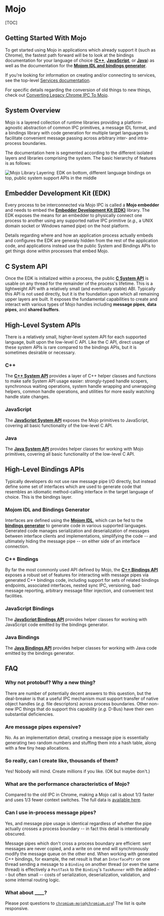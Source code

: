# Mojo

[TOC]

## Getting Started With Mojo

To get started using Mojo in applications which already support it (such as
Chrome), the fastest path forward will be to look at the bindings documentation
for your language of choice ([**C++**](#C_Bindings),
[**JavaScript**](#JavaScript-Bindings), or [**Java**](#Java-Bindings)) as well
as the documentation for the
[**Mojom IDL and bindings generator**](/mojo/public/tools/bindings/README.md).

If you're looking for information on creating and/or connecting to services, see
the top-level [Services documentation](/services/README.md).

For specific details regarding the conversion of old things to new things, check
out [Converting Legacy Chrome IPC To Mojo](/ipc/README.md).

## System Overview

Mojo is a layered collection of runtime libraries providing a platform-agnostic
abstraction of common IPC primitives, a message IDL format, and a bindings
library with code generation for multiple target languages to facilitate
convenient message passing across arbitrary inter- and intra-process boundaries.

The documentation here is segmented according to the different isolated layers
and libraries comprising the system. The basic hierarchy of features is as
follows:

![Mojo Library Layering: EDK on bottom, different language bindings on top, public system support APIs in the middle](https://docs.google.com/drawings/d/1RwhzKblXUZw-zhy_KDVobAYprYSqxZzopXTUsbwzDPw/pub?w=570&h=324)

## Embedder Development Kit (EDK)
Every process to be interconnected via Mojo IPC is called a **Mojo embedder**
and needs to embed the
[**Embedder Development Kit (EDK)**](/mojo/edk/embedder/README.md) library. The
EDK exposes the means for an embedder to physically connect one process to another
using any supported native IPC primitive (*e.g.,* a UNIX domain socket or
Windows named pipe) on the host platform.

Details regarding where and how an application process actually embeds and
configures the EDK are generaly hidden from the rest of the application code,
and applications instead use the public System and Bindings APIs to get things
done within processes that embed Mojo.

## C System API
Once the EDK is initialized within a process, the public
[**C System API**](/mojo/public/c/system/README.md) is usable on any thread for
the remainder of the process's lifetime. This is a lightweight API with a
relatively small (and eventually stable) ABI. Typically this API is not used
directly, but it is the foundation upon which all remaining upper layers are
built. It exposes the fundamental capabilities to create and interact with
various types of Mojo handles including **message pipes**, **data pipes**, and
**shared buffers**.

## High-Level System APIs

There is a relatively small, higher-level system API for each supported
language, built upon the low-level C API. Like the C API, direct usage of these
system APIs is rare compared to the bindings APIs, but it is sometimes desirable
or necessary.

### C++
The [**C++ System API**](/mojo/public/cpp/system/README.md) provides a layer of
C++ helper classes and functions to make safe System API usage easier:
strongly-typed handle scopers, synchronous waiting operations, system handle
wrapping and unwrapping helpers, common handle operations, and utilities for
more easily watching handle state changes.

### JavaScript
The [**JavaScript System API**](/third_party/blink/renderer/core/mojo/README.md)
exposes the Mojo primitives to JavaScript, covering all basic functionality of the
low-level C API.

### Java
The [**Java System API**](/mojo/public/java/system/README.md) provides helper
classes for working with Mojo primitives, covering all basic functionality of
the low-level C API.

## High-Level Bindings APIs
Typically developers do not use raw message pipe I/O directly, but instead
define some set of interfaces which are used to generate code that resembles
an idiomatic method-calling interface in the target language of choice. This is
the bindings layer.

### Mojom IDL and Bindings Generator
Interfaces are defined using the
[**Mojom IDL**](/mojo/public/tools/bindings/README.md), which can be fed to the
[**bindings generator**](/mojo/public/tools/bindings/README.md) to generate code
in various supported languages. Generated code manages serialization and
deserialization of messages between interface clients and implementations,
simplifying the code -- and ultimately hiding the message pipe -- on either side
of an interface connection.

### C++ Bindings
By far the most commonly used API defined by Mojo, the
[**C++ Bindings API**](/mojo/public/cpp/bindings/README.md) exposes a robust set
of features for interacting with message pipes via generated C++ bindings code,
including support for sets of related bindings endpoints, associated interfaces,
nested sync IPC, versioning, bad-message reporting, arbitrary message filter
injection, and convenient test facilities.

### JavaScript Bindings
The [**JavaScript Bindings API**](/mojo/public/js/README.md) provides helper
classes for working with JavaScript code emitted by the bindings generator.

### Java Bindings
The [**Java Bindings API**](/mojo/public/java/bindings/README.md) provides
helper classes for working with Java code emitted by the bindings generator.

## FAQ

### Why not protobuf? Why a new thing?
There are number of potentially decent answers to this question, but the
deal-breaker is that a useful IPC mechanism must support transfer of native
object handles (*e.g.* file descriptors) across process boundaries. Other
non-new IPC things that do support this capability (*e.g.* D-Bus) have their own
substantial deficiencies.

### Are message pipes expensive?
No. As an implementation detail, creating a message pipe is essentially
generating two random numbers and stuffing them into a hash table, along with a
few tiny heap allocations.

### So really, can I create like, thousands of them?
Yes! Nobody will mind. Create millions if you like. (OK but maybe don't.)

### What are the performance characteristics of Mojo?
Compared to the old IPC in Chrome, making a Mojo call is about 1/3 faster and uses
1/3 fewer context switches. The full data is [available here](https://docs.google.com/document/d/1n7qYjQ5iy8xAkQVMYGqjIy_AXu2_JJtMoAcOOupO_jQ/edit).

### Can I use in-process message pipes?
Yes, and message pipe usage is identical regardless of whether the pipe actually
crosses a process boundary -- in fact this detail is intentionally obscured.

Message pipes which don't cross a process boundary are efficient: sent messages
are never copied, and a write on one end will synchronously modify the message
queue on the other end. When working with generated C++ bindings, for example,
the net result is that an `InterfacePtr` on one thread sending a message to a
`Binding` on another thread (or even the same thread) is effectively a
`PostTask` to the `Binding`'s `TaskRunner` with the added -- but often small --
costs of serialization, deserialization, validation, and some internal routing
logic.

### What about ____?

Please post questions to
[`chromium-mojo@chromium.org`](https://groups.google.com/a/chromium.org/forum/#!forum/chromium-mojo)!
The list is quite responsive.

